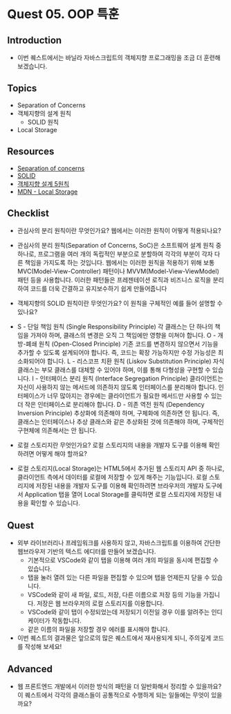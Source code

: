 # Quest 05. OOP 특훈

## Introduction
* 이번 퀘스트에서는 바닐라 자바스크립트의 객체지향 프로그래밍을 조금 더 훈련해 보겠습니다.

## Topics
* Separation of Concerns
* 객체지향의 설계 원칙
  * SOLID 원칙
* Local Storage

## Resources
* [Separation of concerns](https://jonbellah.com/articles/separation-of-concerns/)
* [SOLID](https://en.wikipedia.org/wiki/SOLID)
* [객체지향 설계 5원칙](https://webdoli.tistory.com/210)
* [MDN - Local Storage](https://developer.mozilla.org/ko/docs/Web/API/Window/localStorage)

## Checklist
* 관심사의 분리 원칙이란 무엇인가요? 웹에서는 이러한 원칙이 어떻게 적용되나요?
- 관심사의 분리 원칙(Separation of Concerns, SoC)은 소프트웨어 설계 원칙 중 하나로, 프로그램을 여러 개의 독립적인 부분으로 분할하여 각각의 부분이 각자 다른 책임을 가지도록 하는 것입니다.
웹에서는 이러한 원칙을 적용하기 위해 보통 MVC(Model-View-Controller) 패턴이나 MVVM(Model-View-ViewModel) 패턴 등을 사용합니다. 이러한 패턴들은 프레젠테이션 로직과 비즈니스 로직을 분리하여 코드를 더욱 간결하고 유지보수하기 쉽게 만들어줍니다

* 객체지향의 SOLID 원칙이란 무엇인가요? 이 원칙을 구체적인 예를 들어 설명할 수 있나요?
- S - 단일 책임 원칙 (Single Responsibility Principle)
각 클래스는 단 하나의 책임을 가져야 하며, 클래스의 변경은 오직 그 책임에만 영향을 미쳐야 합니다.
O - 개방-폐쇄 원칙 (Open-Closed Principle)
기존 코드를 변경하지 않으면서 기능을 추가할 수 있도록 설계되어야 합니다. 즉, 코드는 확장 가능하지만 수정 가능성은 최소화되어야 합니다.
L - 리스코프 치환 원칙 (Liskov Substitution Principle)
자식 클래스는 부모 클래스를 대체할 수 있어야 하며, 이를 통해 다형성을 구현할 수 있습니다.
I - 인터페이스 분리 원칙 (Interface Segregation Principle)
클라이언트는 자신이 사용하지 않는 메서드에 의존하지 않도록 인터페이스를 분리해야 합니다. 인터페이스가 너무 많아지는 경우에는 클라이언트가 필요한 메서드만 사용할 수 있는 더 작은 인터페이스로 분리해야 합니다.
D - 의존 역전 원칙 (Dependency Inversion Principle)
추상화에 의존해야 하며, 구체화에 의존하면 안 됩니다. 즉, 클래스는 인터페이스나 추상 클래스와 같은 추상화된 것에 의존해야 하며, 구체적인 구현체에 의존해서는 안 됩니다.

* 로컬 스토리지란 무엇인가요? 로컬 스토리지의 내용을 개발자 도구를 이용해 확인하려면 어떻게 해야 할까요?
- 로컬 스토리지(Local Storage)는 HTML5에서 추가된 웹 스토리지 API 중 하나로, 클라이언트 측에서 데이터를 로컬에 저장할 수 있게 해주는 기능입니다. 로컬 스토리지에 저장된 내용을 개발자 도구를 이용해 확인하려면 브라우저의 개발자 도구에서 Application 탭을 열어 Local Storage를 클릭하면 로컬 스토리지에 저장된 내용을 확인할 수 있습니다.


## Quest
* 외부 라이브러리나 프레임워크를 사용하지 않고, 자바스크립트를 이용하여 간단한 웹브라우저 기반의 텍스트 에디터를 만들어 보겠습니다.
  * 기본적으로 VSCode와 같이 탭을 이용해 여러 개의 파일을 동시에 편집할 수 있습니다.
  * 탭을 눌러 열려 있는 다른 파일을 편집할 수 있으며 탭을 언제든지 닫을 수 있습니다.
  * VSCode와 같이 새 파일, 로드, 저장, 다른 이름으로 저장 등의 기능을 가집니다. 저장은 웹 브라우저의 로컬 스토리지를 이용합니다.
  * VSCode와 같이 탭이 수정되었는데 저장되기 이전일 경우 이를 알려주는 인디케이터가 작동합니다.
  * 같은 이름의 파일을 저장할 경우 에러를 표시해야 합니다.
* 이번 퀘스트의 결과물은 앞으로의 많은 퀘스트에서 재사용되게 되니, 주의깊게 코드를 작성해 보세요!

## Advanced
* 웹 프론트엔드 개발에서 이러한 방식의 패턴을 더 일반화해서 정리할 수 있을까요? 이 퀘스트에서 각각의 클래스들이 공통적으로 수행하게 되는 일들에는 무엇이 있을까요?
